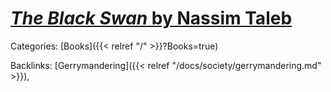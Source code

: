 # [_The Black Swan_ by Nassim Taleb](https://en.wikipedia.org/wiki/The_Black_Swan:_The_Impact_of_the_Highly_Improbable)

Categories: [Books]({{< relref "/" >}}?Books=true)

Backlinks: [Gerrymandering]({{< relref "/docs/society/gerrymandering.md" >}}), 
